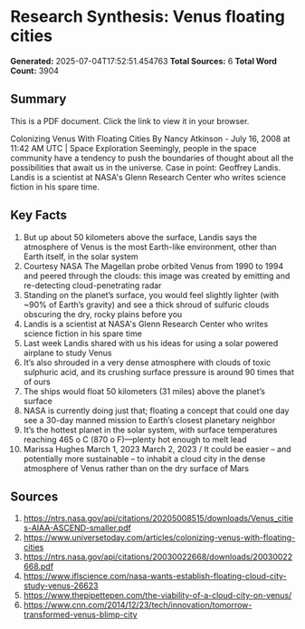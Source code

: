 # Research Synthesis: Venus floating cities

**Generated:** 2025-07-04T17:52:51.454763
**Total Sources:** 6
**Total Word Count:** 3904

## Summary

This is a PDF document.  Click the link to view it in your browser. 

Colonizing Venus With Floating Cities By Nancy Atkinson - July 16, 2008 at 11:42 AM UTC | Space Exploration Seemingly, people in the space community have a tendency to push the boundaries of thought about all the possibilities that await us in the universe.  Case in point: Geoffrey Landis.  Landis is a scientist at NASA's Glenn Research Center who writes science fiction in his spare time.

## Key Facts

1. But up about 50 kilometers above the surface, Landis says the atmosphere of Venus is the most Earth-like environment, other than Earth itself, in the solar system
2. Courtesy NASA The Magellan probe orbited Venus from 1990 to 1994 and peered through the clouds: this image was created by emitting and re-detecting cloud-penetrating radar
3. Standing on the planet’s surface, you would feel slightly lighter (with ~90% of Earth’s gravity) and see a thick shroud of sulfuric clouds obscuring the dry, rocky plains before you
4. Landis is a scientist at NASA's Glenn Research Center who writes science fiction in his spare time
5. Last week Landis shared with us his ideas for using a solar powered airplane to study Venus
6. It’s also shrouded in a very dense atmosphere with clouds of toxic sulphuric acid, and its crushing surface pressure is around 90 times that of ours
7. The ships would float 50 kilometers (31 miles) above the planet’s surface
8. NASA is currently doing just that; floating a concept that could one day see a 30-day manned mission to Earth’s closest planetary neighbor
9. It’s the hottest planet in the solar system, with surface temperatures reaching 465 o C (870 o F)—plenty hot enough to melt lead
10. Marissa Hughes March 1, 2023 March 2, 2023 / It could be easier – and potentially more sustainable – to inhabit a cloud city in the dense atmosphere of Venus rather than on the dry surface of Mars

## Sources

1. https://ntrs.nasa.gov/api/citations/20205008515/downloads/Venus_cities-AIAA-ASCEND-smaller.pdf
2. https://www.universetoday.com/articles/colonizing-venus-with-floating-cities
3. https://ntrs.nasa.gov/api/citations/20030022668/downloads/20030022668.pdf
4. https://www.iflscience.com/nasa-wants-establish-floating-cloud-city-study-venus-26623
5. https://www.thepipettepen.com/the-viability-of-a-cloud-city-on-venus/
6. https://www.cnn.com/2014/12/23/tech/innovation/tomorrow-transformed-venus-blimp-city
